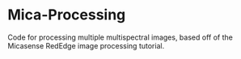 # Mica-Processing
Code for processing multiple multispectral images, based off of the Micasense RedEdge image processing tutorial. 
